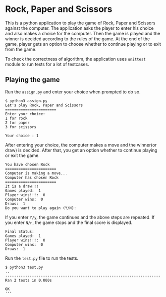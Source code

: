 # Rock, Paper and Scissors
This is a python application to play the game of Rock, Paper and Scissors against the computer. The application asks the player to enter his choice and
also makes a choice for the computer. Then the game is played and the winner is decided according to the rules of the game. At the end of the game, player
gets an option to choose whether to continue playing or to exit from the game.

To check the correctness of algorithm, the application uses `unittest` module to run tests for a lot of testcases.
## Playing the game
Run the `assign.py` and enter your choice when prompted to do so.
```
$ python3 assign.py
Let's play Rock, Paper and Scissors
=======================
Enter your choice:
1 for rock 
2 for paper 
3 for scissors

Your choice : 1
```
After entering your choice, the computer makes a move and the winner(or draw) is decided. After that, you get an option whether to continue playing or exit
the game.
```
You have chosen Rock
=======================
Computer is making a move...
Computer has chosen Rock
=======================
It is a draw!!!
Games played:  1
Player wins!!!:  0
Computer wins:  0
Draws:  1
Do you want to play again (Y/N): 
```
If you enter `Y/y`, the game continues and the above steps are repeated. If you enter `N/n`, the game stops and the final score is displayed.
```
Final Status:
Games played:  1
Player wins!!!:  0
Computer wins:  0
Draws:  1
```
Run the `test.py` file to run the tests.
```
$ python3 test.py
..
----------------------------------------------------------------------
Ran 2 tests in 0.000s

OK
'''
